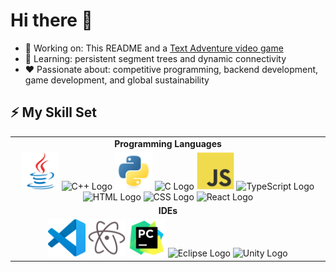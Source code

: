 # Hi there 👋

- 🔧 Working on: This README and a [Text Adventure video game](https://github.com/Silver-Sword/Text-Adventure)
- 🌱 Learning: persistent segment trees and dynamic connectivity
- ❤️ Passionate about: competitive programming, backend development, game development, and global sustainability

## ⚡ My Skill Set
<table>
  <tr>
    <td align="center"> <b>Programming Languages</b></td>
  </tr>
  <tr>
    <td align="center">
      <img src = "https://github.com/devicons/devicon/blob/v2.13.0/icons/java/java-original.svg" alt="Java Logo" width="60" height="60">
      <img src="https://raw.githubusercontent.com/isocpp/logos/master/cpp_logo.png" alt="C++ Logo" width="55" height="60" />
      <img src="https://github.com/devicons/devicon/blob/v2.13.0/icons/python/python-original.svg" alt="Python Logo" width="60" height="60">
      <img src="https://user-images.githubusercontent.com/25181517/192106070-46255bcf-65e6-4c6b-a296-bf8d0d8fb2a7.png" alt="C Logo" width="60" height="60"/>
      <img src="https://github.com/devicons/devicon/blob/v2.13.0/icons/javascript/javascript-original.svg" alt="JavaScript Logo" width="60" height="60"/>
      <img src="https://user-images.githubusercontent.com/25181517/183890598-19a0ac2d-e88a-4005-a8df-1ee36782fde1.png" alt="TypeScript Logo" width="60" height="60"/>
      <img src="https://www.vectorlogo.zone/logos/w3_html5/w3_html5-icon.svg" alt="HTML Logo" width="60" height="60">
      <img src="https://www.vectorlogo.zone/logos/w3_css/w3_css-icon.svg" alt="CSS Logo" width="60" height="60">
      <img src="https://user-images.githubusercontent.com/25181517/183897015-94a058a6-b86e-4e42-a37f-bf92061753e5.png" alt="React Logo" width="60" height="60"\>
    </td>
  </tr>
  
  <tr>
    <td align="center">
      <b>IDEs</b>
    </td>
  </tr>
  <tr>
    <td align="center">
      <img src="https://github.com/devicons/devicon/blob/v2.13.0/icons/vscode/vscode-original.svg" alt="Visual Studio Code Logo" width="60" height="60"/>   
      <img src="https://github.com/devicons/devicon/blob/v2.13.0/icons/atom/atom-original.svg" alt="Atom Logo" width="60" height="60"/>
      <img src="https://github.com/devicons/devicon/blob/v2.13.0/icons/pycharm/pycharm-original.svg" alt="PyCharm Logo" width="60" height="60"/>   
      <img src="https://user-images.githubusercontent.com/25181517/192108892-6e9b5cdf-4e35-4a70-ad9a-801a93a07c1c.png" alt="Eclipse Logo" width="60" height="60"/>
      <img src="https://user-images.githubusercontent.com/25181517/193427941-9437dbbe-376f-40dc-9573-0ef5c02a26a7.png" alt="Unity Logo" width="60 height="60"/>
    </td>
  </tr>
</table>

<!--
Next Section

🚧 Section under construction
-->

<!--
**Silver-Sword/Silver-Sword** is a ✨ _special_ ✨ repository because its `README.md` (this file) appears on your GitHub profile.

Here are some ideas to get you started:

- 🔭 I’m currently working on ...
- 🌱 I’m currently learning ...
- 👯 I’m looking to collaborate on ...
- 🤔 I’m looking for help with ...
- 💬 Ask me about ...
- 📫 How to reach me: ...
- 😄 Pronouns: ...
- ⚡ Fun fact: ...

References
(example) https://github.com/colinbut/colinbut/blob/main/README.md?plain=1
(logo images) https://github.com/marwin1991/profile-technology-icons/blob/main/README.md?plain=1#%EF%B8%8F-cc
-->
